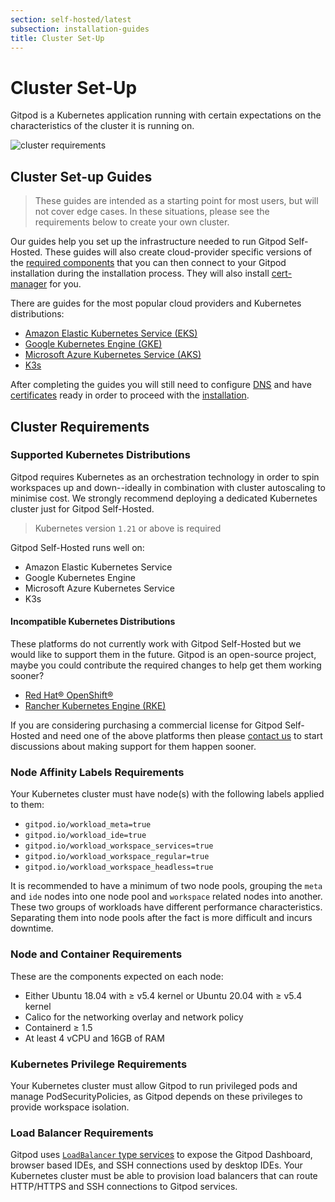 ```yaml
---
section: self-hosted/latest
subsection: installation-guides
title: Cluster Set-Up
---
```


<script context="module">
  export const prerender = true;
</script>

# Cluster Set-Up

Gitpod is a Kubernetes application running with certain expectations on the characteristics of the cluster it is running on.

![cluster requirements](../../static/images/docs/self-hosted/cluster-requirements.png)

<!-- raw editable diagram can be found under static/images/docs/self-hosted/cluster-requirements.excalidraw -->

## Cluster Set-up Guides

> These guides are intended as a starting point for most users, but will not cover edge cases. In these situations, please see the requirements below to create your own cluster.

Our guides help you set up the infrastructure needed to run Gitpod Self-Hosted. These guides will also create cloud-provider specific versions of the [required components](./required-components) that you can then connect to your Gitpod installation during the installation process. They will also install [cert-manager](./required-components#cert-manager) for you.

There are guides for the most popular cloud providers and Kubernetes distributions:

- [Amazon Elastic Kubernetes Service (EKS)](./cluster-set-up/on-amazon-eks)
- [Google Kubernetes Engine (GKE)](./cluster-set-up/on-gke)
- [Microsoft Azure Kubernetes Service (AKS)](./cluster-set-up/on-microsoft-aks)
- [K3s](./cluster-set-up/on-k3s)

After completing the guides you will still need to configure [DNS](./requirements#dns) and have [certificates](./requirements#ssl) ready in order to proceed with the [installation](./getting-started).

## Cluster Requirements

### Supported Kubernetes Distributions

Gitpod requires Kubernetes as an orchestration technology in order to spin workspaces up and down--ideally in combination with cluster autoscaling to minimise cost. We strongly recommend deploying a dedicated Kubernetes cluster just for Gitpod Self-Hosted.

> Kubernetes version `1.21` or above is required

Gitpod Self-Hosted runs well on:

- Amazon Elastic Kubernetes Service
- Google Kubernetes Engine
- Microsoft Azure Kubernetes Service
- K3s

#### Incompatible Kubernetes Distributions

These platforms do not currently work with Gitpod Self-Hosted but we would like to support them in the future. Gitpod is an open-source project, maybe you could contribute the required changes to help get them working sooner?

- [Red Hat® OpenShift®](https://github.com/gitpod-io/gitpod/issues/5409)
- [Rancher Kubernetes Engine (RKE)](https://github.com/gitpod-io/gitpod/issues/5410)

If you are considering purchasing a commercial license for Gitpod Self-Hosted and need one of the above platforms then please [contact us](/contact/sales) to start discussions about making support for them happen sooner.

### Node Affinity Labels Requirements

Your Kubernetes cluster must have node(s) with the following labels applied to them:

- `gitpod.io/workload_meta=true`
- `gitpod.io/workload_ide=true`
- `gitpod.io/workload_workspace_services=true`
- `gitpod.io/workload_workspace_regular=true`
- `gitpod.io/workload_workspace_headless=true`

It is recommended to have a minimum of two node pools, grouping the `meta` and `ide` nodes into one node pool and `workspace` related nodes into another. These two groups of workloads have different performance characteristics. Separating them into node pools after the fact is more difficult and incurs downtime.

### Node and Container Requirements

These are the components expected on each node:

- Either Ubuntu 18.04 with ≥ v5.4 kernel or Ubuntu 20.04 with ≥ v5.4 kernel
- Calico for the networking overlay and network policy
- Containerd ≥ 1.5
- At least 4 vCPU and 16GB of RAM

### Kubernetes Privilege Requirements

Your Kubernetes cluster must allow Gitpod to run privileged pods and manage PodSecurityPolicies, as Gitpod depends on these privileges to provide workspace isolation.

### Load Balancer Requirements

Gitpod uses [`LoadBalancer` type services](https://kubernetes.io/docs/concepts/services-networking/service/#loadbalancer) to expose the Gitpod Dashboard, browser based IDEs, and SSH connections used by desktop IDEs. Your Kubernetes cluster must be able to provision load balancers that can route HTTP/HTTPS and SSH connections to Gitpod services.

